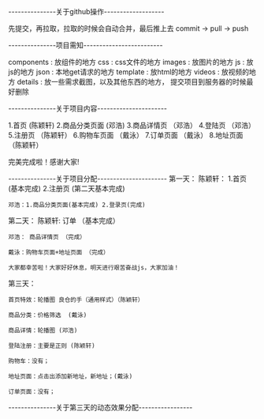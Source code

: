 ---------------关于github操作-------------------

先提交，再拉取，拉取的时候会自动合并，最后推上去
commit -> pull -> push

---------------项目需知-------------------------

components : 放组件的地方
css : css文件的地方
images : 放图片的地方
js : 放js的地方
json : 本地get请求的地方
template : 放html的地方
videos : 放视频的地方
details : 放一些需求截图，以及其他东西的地方，
提交项目到服务器的时候最好删除


---------------关于项目内容----------------------

1.首页 (陈颖轩)
2.商品分类页面 (邓浩)
3.商品详情页 （邓浩）
4.登陆页 （邓浩）
5.注册页  （陈颖轩）
6.购物车页面 （戴泳）
7.订单页面 （戴泳）
8.地址页面（陈颖轩）

完美完成啦！感谢大家!

---------------关于项目分配----------------------
第一天：
	陈颖轩： 1.首页 (基本完成) 2.注册页 (第二天基本完成)

	邓浩：1.商品分类页面(基本完成) 2.登录页(完成)


第二天：
	陈颖轩: 订单 （基本完成）

	邓浩： 商品详情页 （完成）

	戴泳：购物车页面+地址页面 （完成）

	大家都幸苦啦！大家好好休息，明天进行艰苦奋战js，大家加油！

第三天：

	首页特效：轮播图 良仓的手（通用样式）（陈颖轩）

	商品分类：价格筛选  (戴泳)

	商品详情：轮播图 (邓浩)

	登陆注册：主要是正则 (陈颖轩)

	购物车：没有；

	地址页面：点击出添加新地址，新地址；(戴泳)

	订单页面：没有；






---------------关于第三天的动态效果分配-----------------